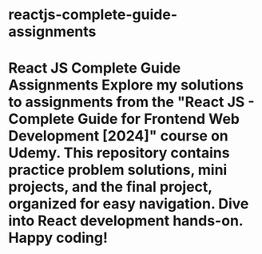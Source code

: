 # reactjs-complete-guide-assignments
# React JS Complete Guide Assignments  Explore my solutions to assignments from the "React JS - Complete Guide for Frontend Web Development [2024]" course on Udemy. This repository contains practice problem solutions, mini projects, and the final project, organized for easy navigation. Dive into React development hands-on.  Happy coding!
